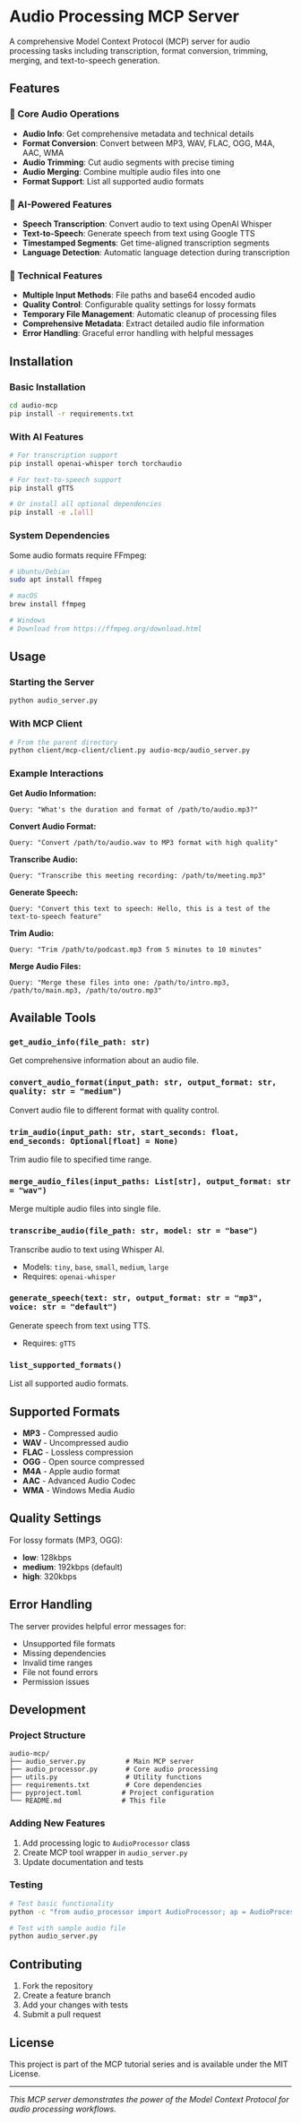 # Audio Processing MCP Server

A comprehensive Model Context Protocol (MCP) server for audio processing tasks including transcription, format conversion, trimming, merging, and text-to-speech generation.

## Features

### 🎵 Core Audio Operations
- **Audio Info**: Get comprehensive metadata and technical details
- **Format Conversion**: Convert between MP3, WAV, FLAC, OGG, M4A, AAC, WMA
- **Audio Trimming**: Cut audio segments with precise timing
- **Audio Merging**: Combine multiple audio files into one
- **Format Support**: List all supported audio formats

### 🎤 AI-Powered Features
- **Speech Transcription**: Convert audio to text using OpenAI Whisper
- **Text-to-Speech**: Generate speech from text using Google TTS
- **Timestamped Segments**: Get time-aligned transcription segments
- **Language Detection**: Automatic language detection during transcription

### 🔧 Technical Features
- **Multiple Input Methods**: File paths and base64 encoded audio
- **Quality Control**: Configurable quality settings for lossy formats
- **Temporary File Management**: Automatic cleanup of processing files
- **Comprehensive Metadata**: Extract detailed audio file information
- **Error Handling**: Graceful error handling with helpful messages

## Installation

### Basic Installation
```bash
cd audio-mcp
pip install -r requirements.txt
```

### With AI Features
```bash
# For transcription support
pip install openai-whisper torch torchaudio

# For text-to-speech support
pip install gTTS

# Or install all optional dependencies
pip install -e .[all]
```

### System Dependencies
Some audio formats require FFmpeg:
```bash
# Ubuntu/Debian
sudo apt install ffmpeg

# macOS
brew install ffmpeg

# Windows
# Download from https://ffmpeg.org/download.html
```

## Usage

### Starting the Server
```bash
python audio_server.py
```

### With MCP Client
```bash
# From the parent directory
python client/mcp-client/client.py audio-mcp/audio_server.py
```

### Example Interactions

**Get Audio Information:**
```
Query: "What's the duration and format of /path/to/audio.mp3?"
```

**Convert Audio Format:**
```
Query: "Convert /path/to/audio.wav to MP3 format with high quality"
```

**Transcribe Audio:**
```
Query: "Transcribe this meeting recording: /path/to/meeting.mp3"
```

**Generate Speech:**
```
Query: "Convert this text to speech: Hello, this is a test of the text-to-speech feature"
```

**Trim Audio:**
```
Query: "Trim /path/to/podcast.mp3 from 5 minutes to 10 minutes"
```

**Merge Audio Files:**
```
Query: "Merge these files into one: /path/to/intro.mp3, /path/to/main.mp3, /path/to/outro.mp3"
```

## Available Tools

### `get_audio_info(file_path: str)`
Get comprehensive information about an audio file.

### `convert_audio_format(input_path: str, output_format: str, quality: str = "medium")`
Convert audio file to different format with quality control.

### `trim_audio(input_path: str, start_seconds: float, end_seconds: Optional[float] = None)`
Trim audio file to specified time range.

### `merge_audio_files(input_paths: List[str], output_format: str = "wav")`
Merge multiple audio files into single file.

### `transcribe_audio(file_path: str, model: str = "base")`
Transcribe audio to text using Whisper AI.
- Models: `tiny`, `base`, `small`, `medium`, `large`
- Requires: `openai-whisper`

### `generate_speech(text: str, output_format: str = "mp3", voice: str = "default")`
Generate speech from text using TTS.
- Requires: `gTTS`

### `list_supported_formats()`
List all supported audio formats.

## Supported Formats

- **MP3** - Compressed audio
- **WAV** - Uncompressed audio
- **FLAC** - Lossless compression
- **OGG** - Open source compressed
- **M4A** - Apple audio format
- **AAC** - Advanced Audio Codec
- **WMA** - Windows Media Audio

## Quality Settings

For lossy formats (MP3, OGG):
- **low**: 128kbps
- **medium**: 192kbps (default)
- **high**: 320kbps

## Error Handling

The server provides helpful error messages for:
- Unsupported file formats
- Missing dependencies
- Invalid time ranges
- File not found errors
- Permission issues

## Development

### Project Structure
```
audio-mcp/
├── audio_server.py          # Main MCP server
├── audio_processor.py       # Core audio processing
├── utils.py                 # Utility functions
├── requirements.txt         # Core dependencies
├── pyproject.toml          # Project configuration
└── README.md               # This file
```

### Adding New Features
1. Add processing logic to `AudioProcessor` class
2. Create MCP tool wrapper in `audio_server.py`
3. Update documentation and tests

### Testing
```bash
# Test basic functionality
python -c "from audio_processor import AudioProcessor; ap = AudioProcessor(); print('Audio processor initialized successfully')"

# Test with sample audio file
python audio_server.py
```

## Contributing

1. Fork the repository
2. Create a feature branch
3. Add your changes with tests
4. Submit a pull request

## License

This project is part of the MCP tutorial series and is available under the MIT License.

---

*This MCP server demonstrates the power of the Model Context Protocol for audio processing workflows.*